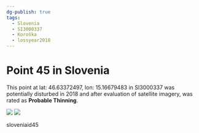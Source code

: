 ```yaml
---
dg-publish: true
tags:
  - Slovenia
  - SI3000337
  - Koroška
  - lossyear2018
---
```


# Point 45 in Slovenia

This point at lat: 46.63372497, lon: 15.16679483 in SI3000337 was potentially disturbed in 2018 and after evaluation of satellite imagery, was rated as **Probable Thinning**.

<div class='juxtapose' data-showcredits='false'>
<img src='https://baserow-backend-production20240528124524339000000001.s3.amazonaws.com/user_files/gmJlzLpX3pVG1FlVtt8cqtifWc3bK2IV_8b80be865dd8720a0b13e09b442e479eb407ddc07282372948e12daa5bed999c.png' data-label='October 2017' />
<img src='https://baserow-backend-production20240528124524339000000001.s3.amazonaws.com/user_files/Xt5i4cixTv8nmXeh7lWWZD7NzP8W5cEt_8a47759f23a115640c90e274f05b2ca3e5f66015794731aa3f1ae8edde6d5d5f.png' data-label='October 2020' />
</div>

sloveniaid45